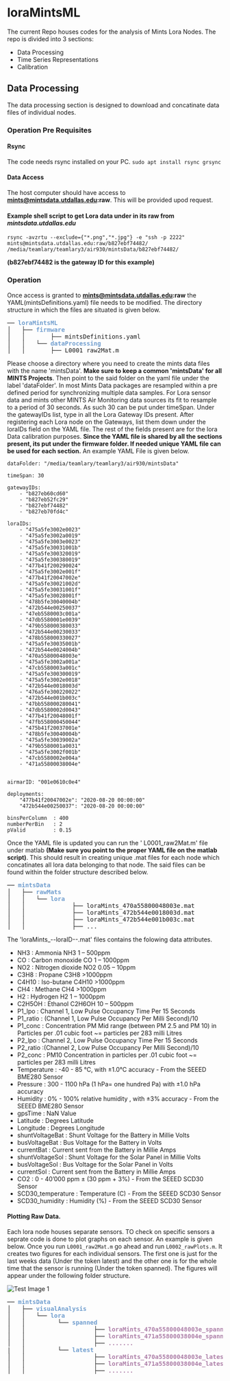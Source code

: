  # loraMintsML
 The current Repo houses codes for the analysis of Mints Lora Nodes. The repo is divided into 3 sections:
  - Data Processing 
  - Time Series Representations 
  - Calibration 
  
  
## Data Processing 
The data processing section is designed to download and concatinate data files of individual nodes. 

### Operation Pre Requisites 

#### Rsync 
The code needs rsync installed on your PC. 
```sudo apt install rsync grsync```

#### Data Access 
The host computer should have access to **mints@mintsdata.utdallas.edu:raw**. This will be provided upod request. 


#### Example shell script to get Lora data under in its raw from *mintsdata.utdallas.edu* 

```
rsync -avzrtu --exclude={"*.png","*.jpg"} -e "ssh -p 2222" mints@mintsdata.utdallas.edu:raw/b827ebf74482/ /media/teamlary/teamlary3/air930/mintsData/b827ebf74482/
```
**(b827ebf74482 is the gateway ID for this example)**

### Operation

Once access is granted to **mints@mintsdata.utdallas.edu:raw** the YAML(mintsDefinitions.yaml) file needs to be modified. The directory structure in which the files are situated is given below.
<pre>── <font color="#729FCF"><b>loraMintsML</b></font>
│   ├── <font color="#729FCF"><b>firmware</b></font>
│   │       ├── mintsDefinitions.yaml
│   │   └── <font color="#729FCF"><b>dataProcessing</b></font>
│   │       ├── L0001_raw2Mat.m
</pre>

Please choose a directory where you need to create the mints data files with the name 'mintsData'. **Make sure to keep a common 'mintsData' for all MINTS Projects**. Then point to the said folder on the yaml file under the label 'dataFolder'. In most Mints Data packages are resampled within a pre defined period for synchronizing multiple data samples. For Lora sensor data and mints other MINTS Air Monitoring data sources its fit to resample to a period of 30 seconds. As such 30 can be put under timeSpan. Under the gatewayIDs list, type in all the Lora Gateway IDs present. After registering each Lora node on the Gateways, list them down under the loraIDs field on the YAML file. The rest of the fields present are for the lora Data calibration purposes. **Since the YAML file is shared by all the sections present, its put under the firmware folder. If needed unique YAML file can be used for each section.** An example YAML File is given below. 
```
dataFolder: "/media/teamlary/teamlary3/air930/mintsData"

timeSpan: 30 

gatewayIDs: 
    - "b827eb60cd60"
    - "b827eb52fc29"
    - "b827ebf74482"
    - "b827eb70fd4c"

loraIDs:
    - "475a5fe3002e0023"
    - "475a5fe3002a0019"
    - "475a5fe3003e0023"
    - "475a5fe30031001b"
    - "475a5fe300320019"
    - "475a5fe300380019"
    - "477b41f200290024"
    - "475a5fe3002e001f"
    - "477b41f20047002e"
    - "475a5fe30021002d"
    - "475a5fe30031001f"
    - "475a5fe30028001f"
    - "478b5fe30040004b"
    - "472b544e00250037"
    - "47eb5580003c001a"
    - "47db5580001e0039"
    - "479b558000380033"
    - "472b544e00230033"
    - "478b558000330027"
    - "475a5fe30035001b"
    - "472b544e0024004b"
    - "470a55800048003e"
    - "475a5fe3002a001a"
    - "47cb5580003a001c"
    - "475a5fe300300019"
    - "475a5fe3002e0018"
    - "472b544e0018003d"
    - "476a5fe300220022"
    - "472b544e001b003c"
    - "47bb558000280041"
    - "47db5580002d0043"
    - "477b41f20048001f"
    - "47fb558000450044"
    - "475b41f20037001e"
    - "478b5fe30040004b"
    - "475a5fe30039002a"
    - "479b5580001a0031"
    - "475a5fe3002f001b"
    - "47cb5580002e004a"
    - "471a55800038004e"


airmarID: "001e0610c0e4"

deployments:
    "477b41f20047002e": "2020-08-20 00:00:00"
    "472b544e00250037": "2020-08-20 00:00:00"

binsPerColumn  : 400
numberPerBin   : 2 
pValid         : 0.15

```
Once the YAML file is updated you can run the ' L0001_raw2Mat.m' file under matlab **(Make sure you point to the proper YAML file on the matlab script)**. This should result in creating unique .mat files for each node which concatinates all lora data belonging to that node. The said files can be found within the folder structure described below.

<pre>── <font color="#729FCF"><b>mintsData</b></font>
│   ├── <font color="#729FCF"><b>rawMats</b></font>
│   │   └── <font color="#729FCF"><b>lora</b></font>
│   │             ├── loraMints_470a55800048003e.mat
│   │             ├── loraMints_472b544e0018003d.mat
│   │             ├── loraMints_472b544e001b003c.mat
│   │             ├── ...
</pre>

The 'loraMints_--loraID--.mat' files contains the folowing data attributes. 
- NH3               : Ammonia NH3 1 – 500ppm
- CO                : Carbon monoxide CO 1 – 1000ppm
- NO2               : Nitrogen dioxide NO2 0.05 – 10ppm
- C3H8              : Propane C3H8 >1000ppm
- C4H10             : Iso-butane C4H10 >1000ppm
- CH4               : Methane CH4 >1000ppm
- H2                : Hydrogen H2 1 – 1000ppm
- C2H5OH            : Ethanol C2H6OH 10 – 500ppm
- P1_lpo            : Channel 1, Low Pulse Occupancy Time Per 15 Seconds          
- P1_ratio          : (Channel 1, Low Pulse Occupancy Per Milli Second)/10         
- P1_conc           : Concentration PM Mid range (between PM 2.5 and PM 10) in Particles per .01 cubic foot ~= particles per 283 milli Litres            
- P2_lpo            : Channel 2, Low Pulse Occupancy Time Per 15 Seconds       
- P2_ratio          :(Channel 2, Low Pulse Occupancy Per Milli Second)/10     
- P2_conc           : PM10 Concentration in particles per .01 cubic foot ~= particles per 283 milli Litres    
- Temperature       : -40 - 85 ℃, with ±1.0°C accuracy - From the SEEED BME280 Sensor   
- Pressure          : 300 - 1100 hPa (1 hPa= one hundred Pa) with ±1.0 hPa accuracy 
- Humidity          : 0% - 100% relative humidity , with ±3% accuracy - From the SEEED BME280 Sensor  
- gpsTime           : NaN Value 
- Latitude          : Degrees Latitude
- Longitude         :	Degrees Longitude 
- shuntVoltageBat   : Shunt Voltage for the Battery in Millie Volts
- busVoltageBat     : Bus Voltage for the Battery in  Volts
- currentBat        : Current sent from the Battery in Millie Amps 
- shuntVoltageSol   : Shunt Voltage for the Solar Panel in Millie Volts
- busVoltageSol     : Bus Voltage for the Solar Panel in  Volts
- currentSol        : Current sent from the Battery in Millie Amps 
- CO2               : 0 - 40’000 ppm ± (30 ppm + 3%) - From the SEEED SCD30 Sensor   
- SCD30_temperature : Temperature (C) - From the SEEED SCD30 Sensor   
- SCD30_humidity    : Humidity (%) - From the SEEED SCD30 Sensor   

#### Plotting Raw Data.

Each lora node houses separate sensors. TO check on specific sensors a seprate code is done to plot graphs on each sensor. An example is given below. Once you run 
`L0001_raw2Mat.m` go ahead and run `L0002_rawPlots.m`. It creates two figures for each individual sensors. The first one is just for the last weeks data (Under the token latest) and the other one is for the whole time that the sensor is running (Under the token spanned). The figures will appear under the following folder structure. 




![Test Image 1](3DTest.png)


<pre>── <font color="#729FCF"><b>mintsData</b></font>
│   ├── <font color="#729FCF"><b>visualAnalysis</b></font>
│   │   └── <font color="#729FCF"><b>lora</b></font>
│   │         └── <font color="#729FCF"><b>spanned</b></font>
│   │                   ├── <font color="#AD7FA8"><b>loraMints_470a55800048003e_spanned.png</b></font>
│   │                   ├── <font color="#AD7FA8"><b>loraMints_471a55800038004e_spanned.png</b></font>
│   │                   ├── <font color="#AD7FA8"><b>.......</b></font>
|   │         └── <font color="#729FCF"><b>latest</b></font>
│   │                   ├── <font color="#AD7FA8"><b>loraMints_470a55800048003e_latest.png</b></font>
│   │                   ├── <font color="#AD7FA8"><b>loraMints_471a55800038004e_latest.png</b></font>
│   │                   ├── <font color="#AD7FA8"><b>.......</b></font>                     
</pre>








